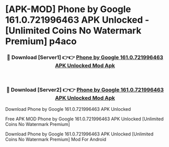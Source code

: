 # [APK-MOD] Phone by Google 161.0.721996463 APK Unlocked - [Unlimited Coins No Watermark Premium] p4aco



<div align="center">
<h3>🔴 Download [Server1] 👉👉 <a href="https://momento.my/?title=Phone_by_Google_161.0.721996463_APK_Unlocked">Phone by Google 161.0.721996463 APK Unlocked Mod Apk</a></h3><br>

<h3>🔴 Download [Server2] 👉👉 <a href="https://momento.my/?title=Phone_by_Google_161.0.721996463_APK_Unlocked">Phone by Google 161.0.721996463 APK Unlocked Mod Apk</a></h3>
</div>



Download Phone by Google 161.0.721996463 APK Unlocked 

Free APK MOD Phone by Google 161.0.721996463 APK Unlocked [Unlimited Coins No Watermark Premium]

Download Phone by Google 161.0.721996463 APK Unlocked [Unlimited Coins No Watermark Premium] Mod For Android
